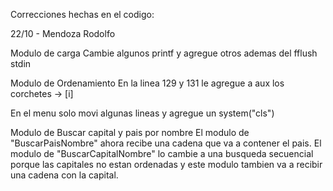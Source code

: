 Correcciones hechas en el codigo: 

22/10 - Mendoza Rodolfo

Modulo de carga 
Cambie algunos printf y agregue otros ademas del fflush stdin 

Modulo de Ordenamiento
En la linea 129 y 131 le agregue a aux los corchetes -> [i]

En el menu solo movi algunas lineas y agregue un system("cls")

Modulo de Buscar capital y pais por nombre
El modulo de "BuscarPaisNombre" ahora recibe una cadena que va a contener el pais. El modulo de "BuscarCapitalNombre" lo cambie a una busqueda secuencial porque las
capitales no estan ordenadas y este modulo tambien va a recibir una cadena con la capital.
